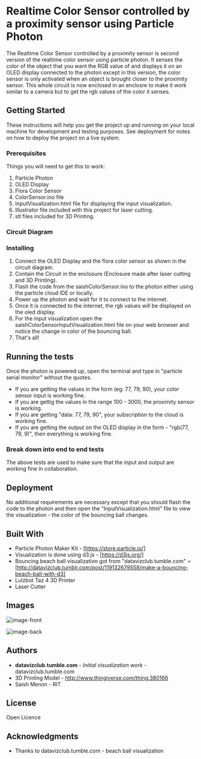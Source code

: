 # Realtime Color Sensor controlled by a proximity sensor using Particle Photon

The Realtime Color Sensor controlled by a proximity sensor is second version of the realtime color sensor using particle photon. It senses the color of the object that you want the RGB value of and displays it on an OLED display connected to the photon except in this version, the color sensor is only activated when an object is brought closer to the proximity sensor. This whole circuit is now enclosed in an enclosre to make it work similar to a camera but to get the rgb values of the color it senses.

## Getting Started

These instructions will help you get the project up and running on your local machine for development and testing purposes. See deployment for notes on how to deploy the project on a live system.

### Prerequisites

Things you will need to get this to work:

1. Particle Photon
2. OLED Display
3. Flora Color Sensor
4. ColorSensor.ino file
5. InputVisualization.html file for displaying the input visualization.
6. Illustrator file included with this project for laser cutting.
7. stl files included for 3D Printing.

### Circuit Diagram



### Installing

1. Connect the OLED Display and the flora color sensor as shown in the circuit diagram.
2. Contain the Circuit in the enclosure (Enclosure made after laser cutting and 3D Printing). 
3. Flash the code from the saishColorSensor.ino to the photon either using the particle cloud IDE or locally.
4. Power up the photon and wait for it to connect to the internet.
5. Once it is connected to the internet, the rgb values will be displayed on the oled display.
6. For the input visualization open the saishColorSensorInputVisualization.html file on your web browser and notice the change in color of the bouncing ball.
7. That's all!


## Running the tests

Once the photon is powered up, open the terminal and type in "particle serial monitor" without the quotes.
 - If you are getting the values in the form (eg: 77, 79, 90), your color sensor input is working fine.
 - If you are gettig the values in the range 100 - 3000, the proximity sensor is working.
 - If you are getting "data: 77, 79, 90", your subscription to the cloud is working fine.
 - If you are getting the output on the OLED display in the form - "rgb(77, 79, 9)", then everything is working fine.

### Break down into end to end tests

The above tests are used to make sure that the input and output are working fine in collaboration.

## Deployment

No additional requirements are necessary except that you should flash the code to the photon and then open the "InputVisualization.html" file to view the visualization - the color of the bouncing ball changes.

## Built With

* Particle Photon Maker Kit - [https://store.particle.io/]
* Visualization is done using d3.js - [https://d3js.org/]
* Bouncing beach ball visualization got from "datavizclub.tumble.com" = [http://datavizclub.tumblr.com/post/119132679558/make-a-bouncing-beach-ball-with-d3]
* Lulzbot Taz 4 3D Printer
* Laser Cutter

## Images

![image-front](https://cloud.githubusercontent.com/assets/6739924/20318273/96d553c0-ab37-11e6-9217-719c6d854952.jpg)

![image-back](https://cloud.githubusercontent.com/assets/6739924/20318281/9debf79a-ab37-11e6-9f69-e3a6af9dc572.jpg)

## Authors

* **datavizclub.tumble.com** - *Initial visualization work* - datavizclub.tumble.com
* 3D Printing Model - http://www.thingiverse.com/thing:380166
* Saish Menon - RIT


## License

Open Licence

## Acknowledgments

* Thanks to datavizclub.tumble.com - beach ball visualization
